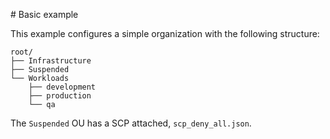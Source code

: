 # Basic example

This example configures a simple organization with the following structure:

```
root/
├── Infrastructure
├── Suspended
└── Workloads
    ├── development
    ├── production
    └── qa
```

The `Suspended` OU has a SCP attached, `scp_deny_all.json`.
